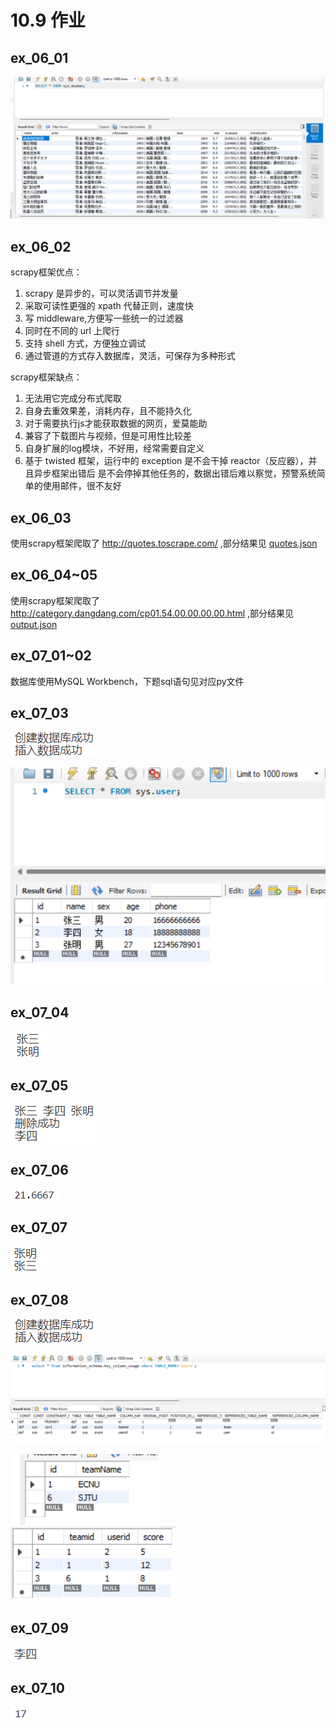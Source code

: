 # 10.9 作业

## ex_06_01

![ex01](./imgs/ex_06_01.png)

## ex_06_02

scrapy框架优点：
1. scrapy 是异步的，可以灵活调节并发量
2. 采取可读性更强的 xpath 代替正则，速度快
3. 写 middleware,⽅便写⼀些统⼀的过滤器
4. 同时在不同的 url 上爬⾏
5. ⽀持 shell ⽅式，⽅便独⽴调试
6. 通过管道的⽅式存⼊数据库，灵活，可保存为多种形式

scrapy框架缺点：
1. ⽆法⽤它完成分布式爬取
2. ⾃⾝去重效果差，消耗内存，且不能持久化
3. 对于需要执⾏js才能获取数据的⽹页，爱莫能助
4. 兼容了下载图⽚与视频，但是可⽤性⽐较差
5. ⾃⾝扩展的log模块，不好⽤，经常需要⾃定义
6. 基于 twisted 框架，运⾏中的 exception 是不会⼲掉 reactor（反应器），并且异步框架出错后 是不会停掉其他任务的，数据出错后难以察觉，预警系统简单的使⽤邮件，很不友好

## ex_06_03

使用scrapy框架爬取了 http://quotes.toscrape.com/ ,部分结果见 [quotes.json](./quotesbot/quotes.json)

## ex_06_04~05

使用scrapy框架爬取了 http://category.dangdang.com/cp01.54.00.00.00.00.html ,部分结果见 [output.json](./dangdang/output.json)

## ex_07_01~02

数据库使用MySQL Workbench，下题sql语句见对应py文件

## ex_07_03

![ex03](./imgs/ex_07_03_1.png)

![ex03](./imgs/ex_07_03_2.png)

## ex_07_04

![ex04](./imgs/ex_07_04.png)

## ex_07_05

![ex05](./imgs/ex_07_05.png)

## ex_07_06

![ex06](./imgs/ex_07_06.png)

## ex_07_07

![ex07](./imgs/ex_07_07.png)

## ex_07_08

![ex08](./imgs/ex_07_08_1.png)

![ex08](./imgs/ex_07_08_2.png)

![ex08](./imgs/ex_07_08_3.png)
![ex08](./imgs/ex_07_08_4.png)

## ex_07_09

![ex09](./imgs/ex_07_09.png)

## ex_07_10

![ex10](./imgs/ex_07_10.png)